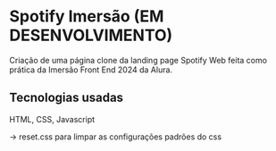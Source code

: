 # Spotify Imersão (EM DESENVOLVIMENTO)

Criação de uma página clone da landing page Spotify Web feita como prática da Imersão Front End 2024 da Alura.

## Tecnologias usadas

HTML, CSS, Javascript

-> reset.css para limpar as configurações padrões do css